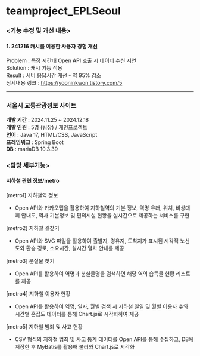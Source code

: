 # teamproject_EPLSeoul     

### <기능 수정 및 개선 내용>   
#### 1. 241216 캐시를 이용한 사용자 경험 개선
Problem : 특정 시간대 Open API 호출 시 데이터 수신 지연   
Solution : 캐시 기능 적용  
Result : 서버 응답시간 개선 - 약 95% 감소        
상세내용 링크 : https://yooninkwon.tistory.com/5

---
### 서울시 교통관광정보 사이트  
****개발 기간**** : 2024.11.25 ~ 2024.12.18    
****개발 인원**** : 5명 (팀장) / 개인프로젝트  
****언어**** : Java 17, HTML/CSS, JavaScript   
****프레임워크**** : Spring Boot    
****DB**** : mariaDB 10.3.39    
   
### <담당 세부기능>  
#### 지하철 관련 정보/metro  

[metro1] 지하철역 정보
+ Open API와 카카오맵을 활용하여 지하철역의 기본 정보, 역명 유래, 위치, 비상대피 안내도, 역사 기본정보 및 편의시설 현황을 실시간으로 제공하는 서비스를 구현   
     
[metro2] 지하철 길찾기
+ Open API와 SVG 파일을 활용하여 출발지, 경유지, 도착지가 표시된 시각적 노선도와 환승 경로, 소요시간, 실시간 열차 안내를 제공        
    
[metro3] 분실물 찾기
+ Open API를 활용하여 역명과 분실물명을 검색하면 해당 역의 습득물 현황 리스트를 제공   
     
[metro4] 지하철 이용자 현황
+ Open API를 활용하여 역명, 일자, 월별 검색 시 지하철 일일 및 월별 이용자 수와 시간별 혼잡도 데이터를 통해 Chart.js로 시각화하여 제공     
     
[metro5] 지하철 범죄 및 사고 현황
+ CSV 형식의 지하철 범죄 및 사고 통계 데이터를 Open API를 통해 수집하고, DB에 저장한 후 MyBatis를 활용해 불러와 Chart.js로 시각화   


